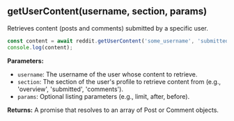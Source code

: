 ## getUserContent(username, section, params)

Retrieves content (posts and comments) submitted by a specific user.

```typescript
const content = await reddit.getUserContent('some_username', 'submitted', { limit: 50 });
console.log(content);
```

**Parameters:**

- `username`: The username of the user whose content to retrieve.
- `section`: The section of the user's profile to retrieve content from (e.g., 'overview', 'submitted', 'comments').
- `params`: Optional listing parameters (e.g., limit, after, before).

**Returns:** A promise that resolves to an array of Post or Comment objects.